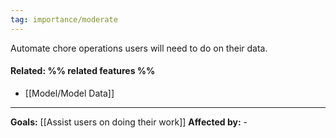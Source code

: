 ```yaml
---
tag: importance/moderate
---
```

Automate chore operations users will need to do on their data.

#### Related: %% related features %%
- [[Model/Model Data]]

---
**Goals:** [[Assist users on doing their work]]
**Affected by:** -